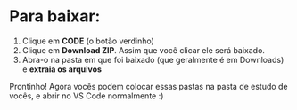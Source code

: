 # Para baixar:

1. Clique em <b>CODE</b> (o botão verdinho) 
2. Clique em <b>Download ZIP</b>. Assim que você clicar ele será baixado. 
3. Abra-o na pasta em que foi baixado (que geralmente é em Downloads) e <b>extraia os arquivos</b>

Prontinho! Agora vocês podem colocar essas pastas na pasta de estudo de vocês, e abrir no VS Code normalmente :)
